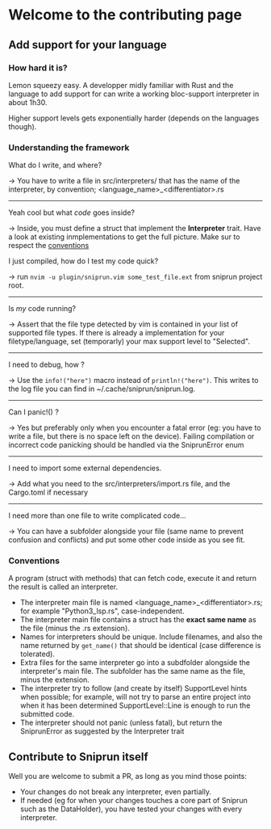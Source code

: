 # Welcome to the contributing page

## Add support for your language

### How hard it is?

Lemon squeezy easy. A developper midly familiar with Rust and the language to add support for can write a working bloc-support interpreter in about 1h30.

Higher support levels gets exponentially harder (depends on the languages though).

### Understanding the framework

What do I write, and where?

-> You have to write a file in src/interpreters/ that has the name of the interpreter, by convention; \<language_name\>\_\<differentiator\>.rs

---

Yeah cool but what _code_ goes inside?

-> Inside, you must define a struct that implement the **Interpreter** trait. Have a look at existing inmplementations to get the full picture. Make sur to respect the [conventions](#conventions)

I just compiled, how do I test my code quick?

-> run `nvim -u plugin/sniprun.vim some_test_file.ext` from sniprun project root.

---

Is _my_ code running?

-> Assert that the file type detected by vim is contained in your list of supported file types. If there is already a implementation for your filetype/language, set (temporarly) your max support level to "Selected".

---

I need to debug, how ?

-> Use the `info!("here")` macro instead of `println!("here")`. This writes to the log file you can find in ~/.cache/sniprun/sniprun.log.

---

Can I panic!() ?

-> Yes but preferably only when you encounter a fatal error (eg: you have to write a file, but there is no space left on the device).
Failing compilation or incorrect code panicking should be handled via the SniprunError enum

---

I need to import some external dependencies.

-> Add what you need to the src/interpreters/import.rs file, and the Cargo.toml if necessary

---

I need more than one file to write complicated code...

-> You can have a subfolder alongside your file (same name to prevent confusion and conflicts) and put some other code inside as you see fit.

### Conventions

A program (struct with methods) that can fetch code, execute it and return the result is called an interpreter.

- The interpreter main file is named \<language_name\>\_\<differentiator\>.rs; for example "Python3_lsp.rs", case-independent.
- The interpreter main file contains a struct has the **exact same name** as the file (minus the .rs extension).
- Names for interpreters should be unique. Include filenames, and also the name returned by `get_name()` that should be identical (case difference is tolerated).
- Extra files for the same interpreter go into a subdfolder alongside the interpreter's main file. The subfolder has the same name as the file, minus the extension.
- The interpreter try to follow (and create by itself) SupportLevel hints when possible; for example, will not try to parse an entire project into when it has been determined SupportLevel::Line is enough to run the submitted code.
- The interpreter should not panic (unless fatal), but return the SniprunError as suggested by the Interpreter trait

## Contribute to Sniprun itself

Well you are welcome to submit a PR, as long as you mind those points:

- Your changes do not break any interpreter, even partially.
- If needed (eg for when your changes touches a core part of Sniprun such as the DataHolder), you have tested your changes with every interpreter.

